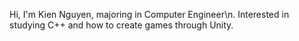 Hi, I'm Kien Nguyen, majoring in Computer Engineer\n.
Interested in studying C++ and how to create games through Unity.
